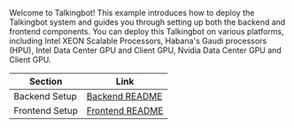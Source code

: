 Welcome to Talkingbot! This example introduces how to deploy the Talkingbot system and guides you through setting up both the backend and frontend components. You can deploy this Talkingbot on various platforms, including Intel XEON Scalable Processors, Habana's Gaudi processors (HPU), Intel Data Center GPU and Client GPU, Nvidia Data Center GPU and Client GPU.

| Section              | Link                      |
| ---------------------| --------------------------|
| Backend Setup        | [Backend README](./backend/README.md) |
| Frontend Setup       | [Frontend README](../../../../ui/customized/talkingbot/README.md) |

